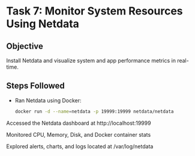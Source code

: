 # Task 7: Monitor System Resources Using Netdata

## Objective
Install Netdata and visualize system and app performance metrics in real-time.

## Steps Followed
- Ran Netdata using Docker:
  ```bash
  docker run -d --name=netdata -p 19999:19999 netdata/netdata

Accessed the Netdata dashboard at http://localhost:19999

Monitored CPU, Memory, Disk, and Docker container stats

Explored alerts, charts, and logs located at /var/log/netdata





